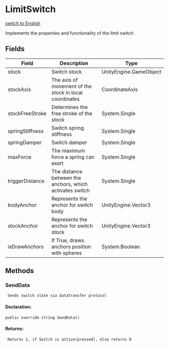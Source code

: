 # LimitSwitch
[switch to English](/ScriptingAPI/en/Electronics/LimitSwitch.cs.md)

 Implements the properties and functionality of the limit switch

## Fields
| Field | Description | Type |
|--|--|--|
|stock|Switch stock|UnityEngine.GameObject|
|stockAxis|The axis of movement of the stock in local coordinates|CoordinateAxis|
|stockFreeStroke|Determines the free stroke of the stock|System.Single|
|springStiffness|Switch spring stiffness|System.Single|
|springDamper|Switch damper|System.Single|
|maxForce|The maximum force a spring can exert|System.Single|
|triggerDistance|The distance between the anchors, which activates switch|System.Single|
|bodyAnchor|Represents the anchor for switch body|UnityEngine.Vector3|
|stockAnchor|Represents the anchor for switch stock|UnityEngine.Vector3|
|isDrawAnchors|If True, draws anchors position with spheres|System.Boolean|

## Methods
### SendData
     Sends switch state via datatransfer protocol
#### Declaration:
    public override string SendData()
#### Returns:
     Returns 1, if Switch is active(pressed), else returns 0
